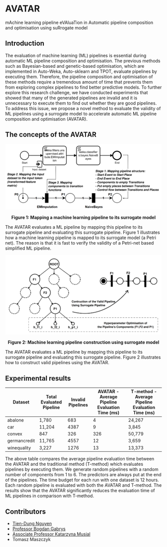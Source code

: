 # AVATAR 
mAchine learning pipeline eVAluaTion in Automatic pipeline composition and optimisation using suRrogate model

## Introduction

The evaluation of machine learning (ML) pipelines is essential during automatic ML pipeline composition and optimisation. The previous methods such as Bayesian-based and genetic-based optimisation, which are implemented in Auto-Weka, Auto-sklearn and TPOT, evaluate pipelines by executing them. Therefore, the pipeline composition and optimisation of these methods require a tremendous amount of time that prevents them from exploring complex pipelines to find better predictive models. 
To further explore this research challenge, we have conducted experiments that showed that many of the generated pipelines are invalid and it is unnecessary to execute them to find out whether they are good pipelines.    
To address this issue, we propose a novel method to evaluate the validity of ML pipelines using a surrogate model to accelerate automatic ML pipeline composition and optimisation (AVATAR). 


## The concepts of the AVATAR

![Mapping a machine learning pipeline to its surrogate model](https://github.com/UTS-AAi/AVATAR/blob/master/docs/images/mapping_surrogate.png "Mapping a machine learning pipeline to its surrogate model")
<p align="center"><strong>Figure 1: Mapping a machine learning pipeline to its surrogate model</strong></p>

The AVATAR evaluates a ML pipeline by mapping this pipeline to its surrogate pipeline and evaluating this surrogate pipeline. Figure 1 illustrates how a machine learning pipeline is mapped to its surrogate model (a Petri net). The reason is that it is fast to verify the validity of a Petri-net based simplified ML pipeline.

![Machine learning pipeline construction using surrogate model](https://github.com/UTS-AAi/AVATAR/blob/master/docs/images/illustrate_pipeline_construction.png "Machine learning pipeline construction using surrogate model")
<p align="center"><strong>Figure 2: Machine learning pipeline construction using surrogate model</strong></p>

The AVATAR evaluates a ML pipeline by mapping this pipeline to its surrogate pipeline and evaluating this surrogate pipeline. Figure 2 illustrates how to construct valid pipelines using the AVATAR.


## Experimental results


| Dataset      | Total Evaluated Pipeline | Invalid Pipelines | AVATAR - Average Pipeline Evaluation Time (ms) | T-method - Average Pipeline Evaluation Time (ms) |
|--------------|--------------------------|-------------------|--------------------------------------------|------------------------------------------------|
| abalone      | 1,780                     | 683               | 4                                          | 24,267                                         |
| car          | 11,204                    | 4387              | 9                                          | 3,845                                          |
| convex       | 847                      | 326               | 326                                        | 50,779                                         |
| germancredit | 11,765                    | 4557              | 12                                         | 3,659                                          |
| winequality  | 3,227                     | 1276              | 13                                         | 13,373                                         |

The above table compares the average pipeline evaluation time between the AVATAR and the traditional method (T-method) which evaluates pipelines by executing them. We generate random pipelines with a random number of components from 1 to 6. The predictors are always put at the end of the pipelines. The time budget for each run with one dataset is 12 hours. Each random pipeline is evaluated with both the AVATAR and T-method. The results show that the AVATAR significantly reduces the evaluation time of ML pipelines in comparison with T-method.

## Contributors

* [Tien-Dung Nguyen](https://www.researchgate.net/profile/Tien_Dung_Nguyen5)
* [Professor Bogdan Gabrys](http://bogdan-gabrys.com/)
* [Associate Professor Katarzyna Musial](http://katarzyna-musial.com/)
* Tomasz Maszczyk

